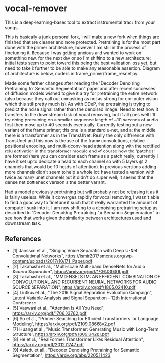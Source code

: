 # vocal-remover

This is a deep-learning-based tool to extract instrumental track from your songs.

This is basically a junk personal fork, I will make a new fork when things are finished that are cleaner and more protected. Pretraining is for the most part done with the primer architecture, however I am still in the process of finetuning it. Because I was getting anxious and wanted to work on something new, for the next day or so I'm shifting to a new architecture; initial tests seem to point toward this being the best validation loss yet, but need to take it further to be able to make any reasonable assertion. Diagram of architecture is below, code is in frame_primer/frame_resnet.py.

Made some further changes after reading the "Decoder Denoising Pretraining for Semantic Segmentation" paper and after recent successes of diffusion models wished to give it a try for pretraining the entire network (also because they call out unmasking as not as strong for computer vision which this still pretty much is). As with DDeP, the pretraining is trying to predict the noise signal rather than the denoised image. Need to test how it transfers to the downstream task of vocal removing, but if all goes well I'll try doing pretraining on a smaller sequence length of ~10 seconds of audio first then move up to 40 seconds eventually. Currently testing out a new variant of the frame primer; this one is a standard u-net, and at the middle there is a transformer as in the TransUNet. Really the only difference with TransUnet and this now is the use of the frame convolutions, relative positional encoding, and multi-dconv-head attention along with the rectified relu activation in the transformer module and of course how the 'patches' are formed (here you can consider each frame as a patch really; currently I have it set up to dedicate a head to each channel so with 5 layers @ 2 channels that would be 10 heads of attention). In previous versions adding more channels didn't seem to help a whole lot; have tested a version with twice as many unet channels but it didn't do super well; it seems that the dense net bottleneck version is the better variant.

Had a model previously pretraining but will probably not be releasing it as it is fairly useless. While it converges rapidly for vocal removing, I wasn't able to find a good way to finetune it such that it really warranted the amount of compute I sunk into it. I am now shifting to a denoising pretraining setup as described in "Decoder Denoising Pretraining for Semantic Segmentation" to see how that works given the similarity between architectures used and downstream task.

## References
- [1] Jansson et al., "Singing Voice Separation with Deep U-Net Convolutional Networks", https://ismir2017.smcnus.org/wp-content/uploads/2017/10/171_Paper.pdf
- [2] Takahashi et al., "Multi-scale Multi-band DenseNets for Audio Source Separation", https://arxiv.org/pdf/1706.09588.pdf
- [3] Takahashi et al., "MMDENSELSTM: AN EFFICIENT COMBINATION OF CONVOLUTIONAL AND RECURRENT NEURAL NETWORKS FOR AUDIO SOURCE SEPARATION", https://arxiv.org/pdf/1805.02410.pdf
- [4] Liutkus et al., "The 2016 Signal Separation Evaluation Campaign", Latent Variable Analysis and Signal Separation - 12th International Conference
- [5] Vaswani et al., "Attention Is All You Need", https://arxiv.org/pdf/1706.03762.pdf
- [6] So et al., "Primer: Searching for Efficient Transformers for Language Modeling", https://arxiv.org/pdf/2109.08668v2.pdf
- [7] Huang et al., "Music Transformer: Generating Music with Long-Term Structure", https://arxiv.org/pdf/1809.04281.pdf
- [8] He et al., "RealFormer: Transformer Likes Residual Attention", https://arxiv.org/pdf/2012.11747.pdf
- [9] Asiedu et all., "Decoder Denoising Pretraining for Semantic Segmentation", https://arxiv.org/abs/2205.11423
